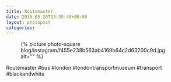 ```yaml
---
title: Routemaster
date: 2016-05-20T13:39:46+00:00
layout: photopost
categories:
---
```


<figure class="photo photo--square">
  {% picture photo-square blog/instagram/f455e238b563ab4169b64c2d63200c9d.jpg alt="" %}
</figure>

Routemaster
#bus #london #londontransportmuseum #transport #blackandwhite
